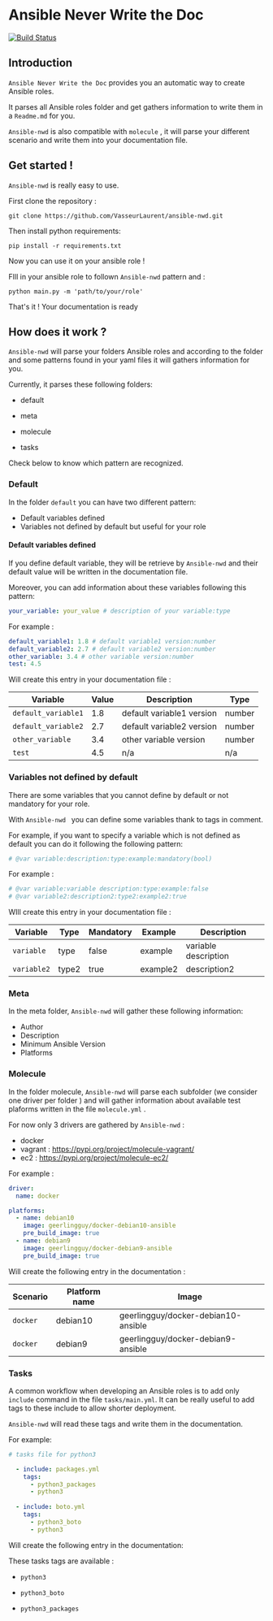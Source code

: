 # Ansible Never Write the Doc

[![Build Status](https://travis-ci.com/VasseurLaurent/ansible-nwd.svg?branch=master)](https://travis-ci.com/VasseurLaurent/ansible-nwd)

## Introduction

``Ansible Never Write the Doc`` provides you an automatic way to create Ansible roles.

It parses all Ansible roles folder and get gathers information to write them in a ``Readme.md`` for you.

``Ansible-nwd`` is also compatible with ``molecule`` , it will parse your different scenario and write them into your documentation file.

## Get started !

`Ansible-nwd` is really easy to use.

First clone the repository :

```shell
git clone https://github.com/VasseurLaurent/ansible-nwd.git
```

Then install python requirements:

```shell
pip install -r requirements.txt
```

Now you can use it on your ansible role !

FIll in your ansible role to follown ```Ansible-nwd``` pattern and :

```shell
python main.py -m 'path/to/your/role'
```

That's it ! Your documentation is ready

## How does it work ?

``Ansible-nwd`` will parse your folders Ansible roles and according to the folder and some patterns found in your yaml files it will gathers information for you.

Currently, it parses these following folders:

* default

* meta

* molecule

* tasks

Check below to know which pattern are recognized.

### Default

In the folder ``default`` you can have two different pattern:

* Default variables defined
* Variables not defined by default but useful for your role

#### Default variables defined

If you define default variable, they will be retrieve by ``Ansible-nwd`` and their default value will be written in the documentation file.

Moreover, you can add information about these variables following this pattern:

```yaml
your_variable: your_value # description of your variable:type
```

For example :

```yaml
default_variable1: 1.8 # default variable1 version:number
default_variable2: 2.7 # default variable2 version:number
other_variable: 3.4 # other variable version:number
test: 4.5
```

Will create this entry in your documentation file :


Variable | Value | Description | Type
--- | --- | --- | --- |
``default_variable1`` | 1.8 | default variable1 version | number |
``default_variable2`` | 2.7 | default variable2 version | number |
``other_variable`` | 3.4 | other variable version | number |
``test`` | 4.5 | n/a | n/a |

### Variables not defined by default

There are some variables that you cannot define by default or not mandatory for your role.

With  ```Ansible-nwd ``` you can define some variables thank to tags in comment.

For example, if you want to specify a variable which is not defined as default you can do it following the following pattern:

```yaml
# @var variable:description:type:example:mandatory(bool)
```

For example :

```yaml
# @var variable:variable description:type:example:false
# @var variable2:description2:type2:example2:true
```

WIll create this entry in your documentation file :

Variable | Type | Mandatory |  Example | Description
--- | --- | --- | --- | --- |
`variable`  | type | false | example | variable description |
`variable2`  | type2 | true | example2 | description2 |

### Meta

In the meta folder, ``Ansible-nwd`` will gather these following information:

* Author
* Description
* Minimum Ansible Version
* Platforms

### Molecule

In the folder molecule, ``Ansible-nwd`` will parse each subfolder (we consider one driver per folder ) and will gather information about available test plaforms written in the file ```molecule.yml``` .

For now only 3 drivers are gathered by ```Ansible-nwd``` :

* docker
* vagrant : https://pypi.org/project/molecule-vagrant/
* ec2 : https://pypi.org/project/molecule-ec2/

For example :

```yaml
driver:
  name: docker

platforms:
  - name: debian10
    image: geerlingguy/docker-debian10-ansible
    pre_build_image: true
  - name: debian9
    image: geerlingguy/docker-debian9-ansible
    pre_build_image: true
```

Will create the following entry in the documentation :

Scenario | Platform name | Image |
--- | --- | --- | 
``docker`` | debian10 | geerlingguy/docker-debian10-ansible | 
``docker`` | debian9 | geerlingguy/docker-debian9-ansible |

### Tasks

A common workflow when developing an Ansible roles is to add only ```include``` command in the file ```tasks/main.yml```. It can be really useful to add tags to these include to allow shorter deployment.

```Ansible-nwd``` will read these tags and write them in the documentation.

For example: 

```yaml
# tasks file for python3

  - include: packages.yml
    tags:
      - python3_packages
      - python3
  
  - include: boto.yml
    tags:
      - python3_boto
      - python3
```

Will create the following entry in the documentation:

These tasks tags are available :

* ``python3``

* ``python3_boto``

* ``python3_packages``